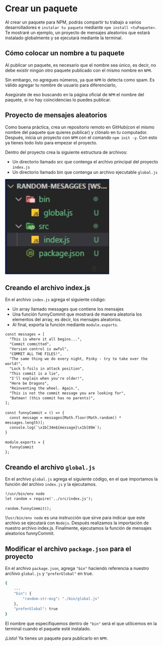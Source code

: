 # Crear un paquete

Al crear un paquete para NPM, podrás compartir tu trabajo a varios desarrolladores e `instalar tu paquete` mediante `npm install <tuPaquete>`. Te mostraré un ejemplo, un proyecto de mensajes aleatorios que estará instalado globalmente y se ejecutará mediante la terminal.

## Cómo colocar un nombre a tu paquete

Al publicar un paquete, es necesario que el nombre sea único, es decir, no debe existir ningún otro paquete publicado con el mismo nombre en `NPM`.

Sin embargo, no agregues números, ya que `NPM` lo detecta como spam. Es válido agregar tu nombre de usuario para diferenciarlo,

Asegúrate de eso buscando en la página oficial de `NPM` el nombre del paquete, si no hay coincidencias lo puedes publicar.

## Proyecto de mensajes aleatorios

Como buena práctica, crea un repositorio remoto en GitHub(con el mismo nombre del paquete que quieres publicar) y clónalo en tu computador. Después, inicia un proyecto con `NPM` con el comando `npm init -y`. Con esto ya tienes todo listo para empezar el proyecto.

Dentro del proyecto crea la siguiente estructura de archivos:

* Un directorio llamado src que contenga el archivo principal del proyecto `index.js`
* Un directorio llamado bin que contenga un archivo ejecutable `global.js`

![Directorio base](../archivos/crear-un-paquete.png)

## Creando el archivo index.js

En el archivo `index.js` agrega el siguiente código:

* Un array llamado messages que contiene los mensajes
* Una función funnyCommit que mostrará de manera aleatoria los elementos del array, es decir, los mensajes aleatorios.
* Al final, exporta la función mediante `module.exports`.

```shell
const messages = [
  "This is where it all begins...",
  "Commit committed",
  "Version control is awful",
  "COMMIT ALL THE FILES!",
  "The same thing we do every night, Pinky - try to take over the world!",
  "Lock S-foils in attack position",
  "This commit is a lie",
  "I'll explain when you're older!",
  "Here be Dragons",
  "Reinventing the wheel. Again.",
  "This is not the commit message you are looking for",
  "Batman! (this commit has no parents)",
];

const funnyCommit = () => {
  const message = messages[Math.floor(Math.random() * messages.length)];
  console.log(`\x1b[34m${message}\x1b[89m`);
}

module.exports = {
  funnyCommit
};
```

## Creando el archivo `global.js`

En el archivo `global.js` agrega el siguiente código, en el que importamos la función del archivo `index.js` y la ejecutamos.

```shell
!/usr/bin/env node
let random = require('../src/index.js');

random.funnyCommit();
```

!/`usr/bin/env node` es una instrucción que sirve para indicar que este archivo se ejecutará con `Nodejs`. Después realizamos la importación de nuestro archivo index.js. Finalmente, ejecutamos la función de mensajes aleatorios funnyCommit.

## Modificar el archivo `package.json` para el proyecto

En el archivo `package.json`, agrega `"bin"` haciendo referencia a nuestro archivo `global.js` y `"preferGlobal"` en true.

``` bash
{
    ...
    "bin": {
        "random-str-msg": "./bin/global.js"
    },
    "preferGlobal": true
}
```

El nombre que especifiquemos dentro de `"bin"` será el que utilicemos en la terminal cuando el paquete esté instalado.

¡Listo! Ya tienes un paquete para publicarlo en `NPM`.

